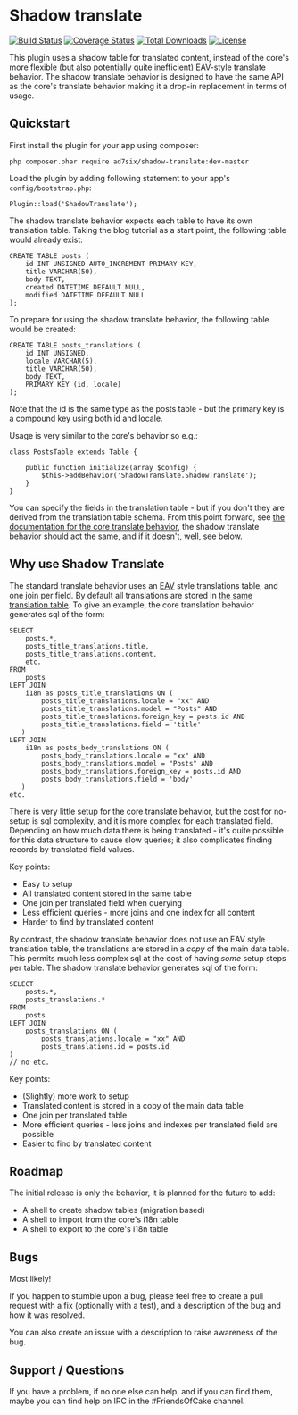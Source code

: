 # Shadow translate

[![Build Status](https://img.shields.io/travis/AD7six/cakephp-shadow-translate/master.svg?style=flat-square)](https://travis-ci.org/AD7six/cakephp-shadow-translate)
[![Coverage Status](https://img.shields.io/coveralls/AD7six/cakephp-shadow-translate/master.svg?style=flat-square)](https://coveralls.io/r/AD7six/cakephp-shadow-translate)
[![Total Downloads](https://img.shields.io/packagist/dt/ad7six/shadow-translate.svg?style=flat-square)](https://packagist.org/packages/ad7six/shadow-translate)
[![License](https://img.shields.io/badge/license-MIT-blue.svg?style=flat-square)](LICENSE.txt)

This plugin uses a shadow table for translated content, instead of the core's more flexible (but
also potentially quite inefficient) EAV-style translate behavior. The shadow translate behavior
is designed to have the same API as the core's translate behavior making it a drop-in
replacement in terms of usage.

## Quickstart

First install the plugin for your app using composer:

`php composer.phar require ad7six/shadow-translate:dev-master`

Load the plugin by adding following statement to your app's `config/bootstrap.php`:

`Plugin::load('ShadowTranslate');`

The shadow translate behavior expects each table to have its own translation table. Taking the
blog tutorial as a start point, the following table would already exist:

	CREATE TABLE posts (
		id INT UNSIGNED AUTO_INCREMENT PRIMARY KEY,
		title VARCHAR(50),
		body TEXT,
		created DATETIME DEFAULT NULL,
		modified DATETIME DEFAULT NULL
	);

To prepare for using the shadow translate behavior, the following table would be created:

	CREATE TABLE posts_translations (
		id INT UNSIGNED,
		locale VARCHAR(5),
		title VARCHAR(50),
		body TEXT,
		PRIMARY KEY (id, locale)
	);

Note that the id is the same type as the posts table - but the primary key is a compound key
using both id and locale.

Usage is very similar to the core's behavior so e.g.:

	class PostsTable extends Table {

		public function initialize(array $config) {
			$this->addBehavior('ShadowTranslate.ShadowTranslate');
		}
	}

You can specify the fields in the translation table - but if you don't they are derived from the translation
table schema. From this point forward, see [the documentation for the core translate behavior](http://book.cakephp.org/3.0/en/orm/behaviors/translate.html), the shadow translate behavior should act
the same, and if it doesn't, well, see  below.

## Why use Shadow Translate

The standard translate behavior uses an [EAV](https://en.wikipedia.org/wiki/Entity%E2%80%93attribute%E2%80%93value_model)
style translations table, and one join per field. By default all translations
are stored in [the same translation table](https://github.com/cakephp/app/blob/master/config/schema/i18n.sql).
To give an example, the core translation behavior generates sql of the form:

    SELECT
        posts.*,
        posts_title_translations.title,
        posts_title_translations.content,
        etc.
    FROM
        posts
    LEFT JOIN
        i18n as posts_title_translations ON (
            posts_title_translations.locale = "xx" AND
            posts_title_translations.model = "Posts" AND
            posts_title_translations.foreign_key = posts.id AND
            posts_title_translations.field = 'title'
       )
    LEFT JOIN
        i18n as posts_body_translations ON (
            posts_body_translations.locale = "xx" AND
            posts_body_translations.model = "Posts" AND
            posts_body_translations.foreign_key = posts.id AND
            posts_body_translations.field = 'body'
       )
    etc.

There is very little setup for the core translate behavior, but the cost
for no-setup is sql complexity, and it is more complex for each translated
field. Depending on how much data there is being translated - it's quite
possible for this data structure to cause slow queries; it also complicates
finding records by translated field values.

Key points:

 * Easy to setup
 * All translated content stored in the same table
 * One join per translated field when querying
 * Less efficient queries - more joins and one index for all content
 * Harder to find by translated content

By contrast, the shadow translate behavior does not use an EAV style
translation table, the translations are stored in a _copy_ of the main data
table. This permits much less complex sql at the cost of having _some_ setup
steps per table. The shadow translate behavior generates sql of the form:

    SELECT
        posts.*,
        posts_translations.*
    FROM
        posts
    LEFT JOIN
        posts_translations ON (
            posts_translations.locale = "xx" AND
            posts_translations.id = posts.id
    )
    // no etc.

Key points:

 * (Slightly) more work to setup
 * Translated content is stored in a copy of the main data table
 * One join per translated table
 * More efficient queries - less joins and indexes per translated field are possible
 * Easier to find by translated content

## Roadmap

The initial release is only the behavior, it is planned for the future to add:

 * A shell to create shadow tables (migration based)
 * A shell to import from the core's i18n table
 * A shell to export to the core's i18n table

## Bugs

Most likely!

If you happen to stumble upon a bug, please feel free to create a pull request with a fix
(optionally with a test), and a description of the bug and how it was resolved.

You can also create an issue with a description to raise awareness of the bug.

## Support / Questions

If you have a problem, if no one else can help, and if you can find them, maybe you can
find help on IRC in the #FriendsOfCake channel.
